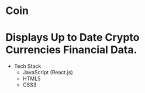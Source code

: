 # Coin
# Displays Up to Date Crypto Currencies Financial Data.

* Tech Stack
    * JavaScript (React.js)
    * HTML5
    * CSS3